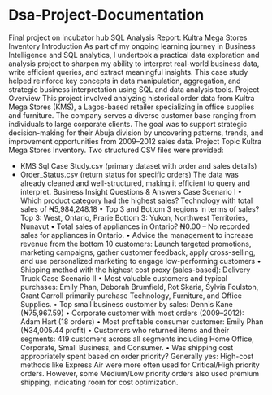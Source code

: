 # Dsa-Project-Documentation
Final project on incubator hub
SQL Analysis Report: Kultra Mega Stores Inventory
Introduction
As part of my ongoing learning journey in Business Intelligence and SQL analytics, I undertook a practical data exploration and analysis project to sharpen my ability to interpret real-world business data, write efficient queries, and extract meaningful insights. This case study helped reinforce key concepts in data manipulation, aggregation, and strategic business interpretation using SQL and data analysis tools.
Project Overview
This project involved analyzing historical order data from Kultra Mega Stores (KMS), a Lagos-based retailer specializing in office supplies and furniture. The company serves a diverse customer base ranging from individuals to large corporate clients.
The goal was to support strategic decision-making for their Abuja division by uncovering patterns, trends, and improvement opportunities from 2009–2012 sales data.
Project Topic
Kultra Mega Stores Inventory.
Two structured CSV files were provided:
- KMS Sql Case Study.csv (primary dataset with order and sales details)
- Order_Status.csv (return status for specific orders)
The data was already cleaned and well-structured, making it efficient to query and interpret.
Business Insight Questions & Answers
Case Scenario I
• Which product category had the highest sales?
Technology with total sales of ₦5,984,248.18
• Top 3 and Bottom 3 regions in terms of sales?
Top 3: West, Ontario, Prarie
Bottom 3: Yukon, Northwest Territories, Nunavut
• Total sales of appliances in Ontario?
₦0.00 – No recorded sales for appliances in Ontario.
• Advice the management to increase revenue from the bottom 10 customers:
Launch targeted promotions, marketing campaigns, gather customer feedback, apply cross-selling, and use personalized marketing to engage low-performing customers
• Shipping method with the highest cost proxy (sales-based): Delivery Truck
Case Scenario II
• Most valuable customers and typical purchases:
Emily Phan, Deborah Brumfield, Rot Skaria, Sylvia Foulston, Grant Carroll primarily purchase Technology, Furniture, and Office Supplies.
• Top small business customer by sales:
Dennis Kane (₦75,967.59)
• Corporate customer with most orders (2009–2012):
Adam Hart (18 orders)
• Most profitable consumer customer:
Emily Phan (₦34,005.44 profit)
• Customers who returned items and their segments:
419 customers across all segments including Home Office, Corporate, Small Business, and Consumer.
• Was shipping cost appropriately spent based on order priority?
Generally yes: High-cost methods like Express Air were more often used for Critical/High priority orders. However, some Medium/Low priority orders also used premium shipping, indicating room for cost optimization.

